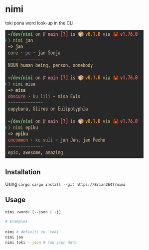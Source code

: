 # nimi

toki pona word look-up in the CLI

![usage image](.github/example.png)

## Installation

Using `cargo`: `cargo install --git https://Brian3647/nimi`

## Usage

```sh
nimi <word> [--json | -j]
```

```sh
# Examples

nimi # defaults to `toki`
nimi jan
nimi toki --json # raw json data
```
